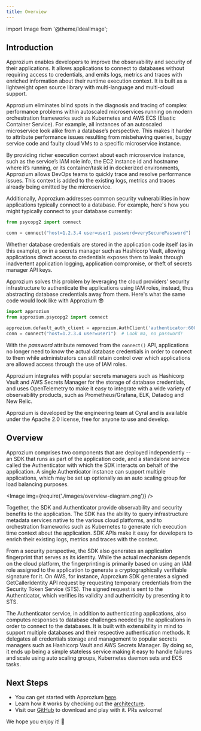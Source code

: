 ```yaml
---
title: Overview
---
```


import Image from '@theme/IdealImage';

## Introduction
Approzium enables developers to improve the observability and security of their applications. It allows applications to connect to databases without requiring access to credentials, and emits logs, metrics and traces with enriched information about their runtime execution context. It is built as a lightweight open source library with multi-language and multi-cloud support. 

Approzium eliminates blind spots in the diagnosis and tracing of complex performance problems within autoscaled microservices running on modern orchestration frameworks such as Kubernetes and AWS ECS (Elastic Container Service). For example, all instances of an autoscaled microservice look alike from a database’s perspective. This makes it harder to attribute performance issues resulting from misbehaving queries, buggy service code and faulty cloud VMs to a specific microservice instance.

By providing richer execution context about each microservice instance, such as the service’s IAM role info, the EC2 instance id and hostname where it’s running, or its container/task id in dockerized environments, Approzium allows DevOps teams to quickly trace and resolve performance issues. This context is added to the existing logs, metrics and traces already being emitted by the microservice.

Additionally, Approzium addresses common security vulnerabilities in how applications typically connect to a database. For example, here's how you might typically connect to your database currently:

```python
from psycopg2 import connect

conn = connect("host=1.2.3.4 user=user1 password=verySecurePassword")
```

Whether database credentials are stored in the application code itself (as in this example), or in a secrets manager such as Hashicorp Vault, allowing applications direct access to credentials exposes them to leaks through inadvertent application logging, application compromise, or theft of secrets manager API keys.

Approzium solves this problem by leveraging the cloud providers’ security infrastructure to authenticate the applications using IAM roles, instead, thus abstracting database credentials away from them. Here's what the same code would look like with Approzium 😎

```python
import approzium
from approzium.psycopg2 import connect

approzium.default_auth_client = approzium.AuthClient('authenticator:6001')
conn = connect("host=1.2.3.4 user=user1")  # Look ma, no password!
```

With the _password_ attribute removed from the `connect()` API, applications no longer need to know the actual database credentials in order to connect to them while administrators can still retain control over which applications are allowed access through the use of IAM roles.

Approzium integrates with popular secrets managers such as Hashicorp Vault and AWS Secrets Manager for the storage of database credentials, and uses OpenTelemetry to make it easy to integrate with a wide variety of observability products, such as Prometheus/Grafana, ELK, Datadog and New Relic.

Approzium is developed by the engineering team at Cyral and is available under the Apache 2.0 license, free for anyone to use and develop.

## Overview 
Approzium comprises two components that are deployed independently -- an SDK that runs as part of the application code, and a standalone service called the Authenticator with which the SDK interacts on behalf of the application. A single Authenticator instance can support multiple applications, which may be set up optionally as an auto scaling group for load balancing purposes.

<Image img={require('./images/overview-diagram.png')} />

Together, the SDK and Authenticator provide observability and security benefits to the application. The SDK has the ability to query infrastructure metadata services native to the various cloud platforms, and to orchestration frameworks such as Kubernetes to generate rich execution time context about the application. SDK APIs make it easy for developers to enrich their existing logs, metrics and traces with the context.

From a security perspective, the SDK also generates an application fingerprint that serves as its identity. While the actual mechanism depends on the cloud platform, the fingerprinting is primarily based on using an IAM role assigned to the application to generate a cryptographically verifiable signature for it. On AWS, for instance, Approzium SDK generates a signed GetCallerIdentity API request by requesting temporary credentials from the Security Token Service (STS). The signed request is sent to the Authenticator, which verifies its validity and authenticity by presenting it to STS.

The Authenticator service, in addition to authenticating applications, also computes responses to database challenges needed by the applications in order to connect to the databases. It is built with extensibility in mind to support multiple databases and their respective authentication methods. It delegates all credentials storage and management to popular secrets managers such as Hashicorp Vault and AWS Secrets Manager. By doing so, it ends up being a simple stateless service making it easy to handle failures and scale using auto scaling groups, Kubernetes daemon sets and ECS tasks.

## Next Steps
- You can get started with Approzium [here](quickstart).
- Learn how it works by checking out the [architecture](architecture).
- Visit our [GitHub](https://github.com/cyralinc/approzium) to download and play with it. PRs welcome!

We hope you enjoy it! 🤗

